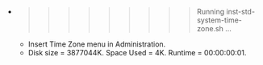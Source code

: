 * >>>>>>>>> Running inst-std-system-time-zone.sh ...
  * Insert Time Zone menu in Administration.
  * Disk size = 3877044K. Space Used = 4K. Runtime = 00:00:00:01.
